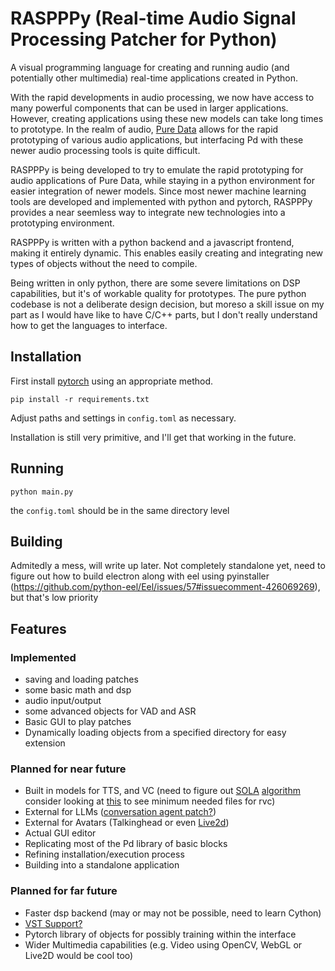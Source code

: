 # RASPPPy (Real-time Audio Signal Processing Patcher for Python)

A visual programming language for creating and running audio (and potentially other multimedia) real-time applications created in Python.

With the rapid developments in audio processing, we now have access to many powerful components that can be used in larger applications. However, creating applications using these new models can take long times to prototype. In the realm of audio, [Pure Data](https://puredata.info/) allows for the rapid prototyping of various audio applications, but interfacing Pd with these newer audio processing tools is quite difficult.

RASPPPy is being developed to try to emulate the rapid prototyping for audio applications of Pure Data, while staying in a python environment for easier integration of newer models. Since most newer machine learning tools are developed and implemented with python and pytorch, RASPPPy provides a near seemless way to integrate new technologies into a prototyping environment.

RASPPPy is written with a python backend and a javascript frontend, making it entirely dynamic. This enables easily creating and integrating new types of objects without the need to compile.

Being written in only python, there are some severe limitations on DSP capabilities, but it's of workable quality for prototypes. The pure python codebase is not a deliberate design decision, but moreso a skill issue on my part as I would have like to have C/C++ parts, but I don't really understand how to get the languages to interface.

## Installation

First install [pytorch](https://pytorch.org/) using an appropriate method.

```
pip install -r requirements.txt
```
Adjust paths and settings in `config.toml` as necessary.

Installation is still very primitive, and I'll get that working in the future.

## Running

```
python main.py
```
the `config.toml` should be in the same directory level

## Building

Admitedly a mess, will write up later. Not completely standalone yet, need to figure out how to build electron along with eel using pyinstaller (https://github.com/python-eel/Eel/issues/57#issuecomment-426069269), but that's low priority

## Features

### Implemented
- saving and loading patches
- some basic math and dsp
- audio input/output
- some advanced objects for VAD and ASR
- Basic GUI to play patches
- Dynamically loading objects from a specified directory for easy extension

### Planned for near future
- Built in models for TTS, and VC (need to figure out [SOLA](https://github.com/w-okada/voice-changer/blob/master/server/voice_changer/VoiceChanger.py) [algorithm](https://github.com/yxlllc/DDSP-SVC/blob/master/gui.py) consider looking at [this](https://github.com/SillyTavern/SillyTavern-Extras/tree/main/modules/voice_conversion) to see minimum needed files for rvc)
- External for LLMs ([conversation agent patch?](https://arxiv.org/pdf/2304.03442.pdf))
- External for Avatars (Talkinghead or even [Live2d](https://github.com/Live2D/CubismWebSamples))
- Actual GUI editor
- Replicating most of the Pd library of basic blocks
- Refining installation/execution process
- Building into a standalone application

### Planned for far future
- Faster dsp backend (may or may not be possible, need to learn Cython)
- [VST Support?](https://github.com/hq9000/cython-vst-loader)
- Pytorch library of objects for possibly training within the interface
- Wider Multimedia capabilities (e.g. Video using OpenCV, WebGL or Live2D would be cool too)
